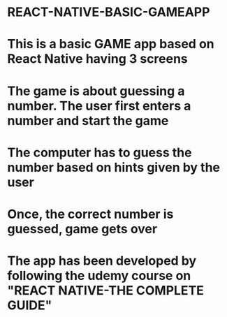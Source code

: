 # REACT-NATIVE-BASIC-GAMEAPP

# This is a basic GAME app based on React Native having 3 screens
# The game is about guessing a number. The user first enters a number and start the game
# The computer has to guess the number based on hints given by the user
# Once, the correct number is guessed, game gets over


# The app has been developed by following the udemy course on "REACT NATIVE-THE COMPLETE GUIDE"
